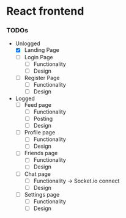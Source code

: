 # React frontend

### TODOs

- Unlogged
  - [x] Landing Page
  - [ ] Login Page
    - [ ] Functionality
    - [ ] Design
  - [ ] Register Page
    - [ ] Functionality
    - [ ] Design
- Logged
  - [ ] Feed page
    - [ ] Functionality
    - [ ] Posting
    - [ ] Design
  - [ ] Profile page
    - [ ] Functionality
    - [ ] Design
  - [ ] Friends page
    - [ ] Functionality
    - [ ] Design
  - [ ] Chat page
    - [ ] Functionality -> Socket.io connect
    - [ ] Design
  - [ ] Settings page
    - [ ] Functionality
    - [ ] Design
